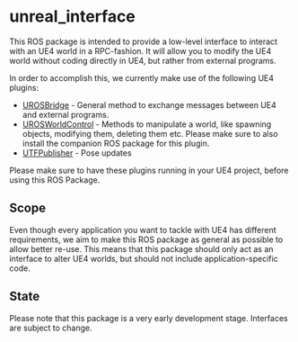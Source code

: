 # unreal_interface
This ROS package is intended to provide a low-level interface to interact with an UE4 world in a RPC-fashion. 
It will allow you to modify the UE4 world without coding directly in UE4, but rather from external programs.

In order to accomplish this, we currently make use of the following UE4 plugins:
  * [UROSBridge](https://github.com/robcog-iai/UROSBridge) - General method to exchange messages between UE4 and external programs.
  * [UROSWorldControl](https://github.com/robcog-iai/UROSWorldControl) - Methods to manipulate a world, like spawning objects, modifying them, deleting them etc. Please make sure to also install the companion ROS package for this plugin.
  * [UTFPublisher](https://github.com/robcog-iai/UTFPublisher) - Pose updates
  
Please make sure to have these plugins running in your UE4 project, before using this ROS Package.
  
## Scope
Even though every application you want to tackle with UE4 has different requirements,
we aim to make this ROS package as general as possible to allow better re-use.
This means that this package should only act as an interface to alter UE4 worlds, 
but should not include application-specific code.

## State
Please note that this package is a very early development stage. Interfaces are subject to change.